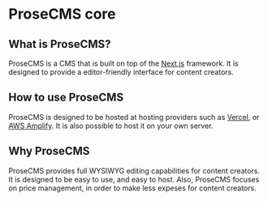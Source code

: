 # ProseCMS core

## What is ProseCMS?

ProseCMS is a CMS that is built on top of the [Next.js](https://nextjs.org/) framework. It is designed to provide a editor-friendly interface for content creators.

## How to use ProseCMS

ProseCMS is designed to be hosted at hosting providers such as [Vercel](https://vercel.com/), or [AWS Amplify](https://aws.amazon.com/amplify/). It is also possible to host it on your own server.

## Why ProseCMS

ProseCMS provides full WYSIWYG editing capabilities for content creators. It is designed to be easy to use, and easy to host. Also, ProseCMS focuses on price management, in order to make less expeses for content creators.
